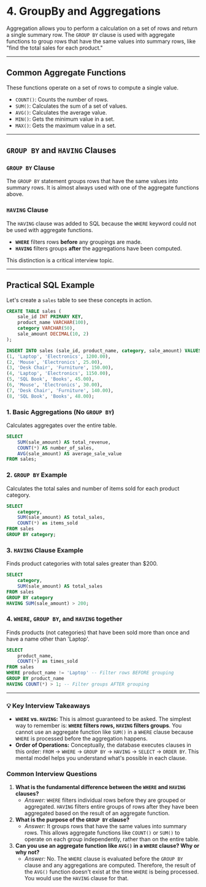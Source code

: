 # 4. GroupBy and Aggregations

Aggregation allows you to perform a calculation on a set of rows and return a single summary row. The `GROUP BY` clause is used with aggregate functions to group rows that have the same values into summary rows, like "find the total sales for each product."

---

## Common Aggregate Functions

These functions operate on a set of rows to compute a single value.

* `COUNT()`: Counts the number of rows.
* `SUM()`: Calculates the sum of a set of values.
* `AVG()`: Calculates the average value.
* `MIN()`: Gets the minimum value in a set.
* `MAX()`: Gets the maximum value in a set.

---

## `GROUP BY` and `HAVING` Clauses

### `GROUP BY` Clause
The `GROUP BY` statement groups rows that have the same values into summary rows. It is almost always used with one of the aggregate functions above.

### `HAVING` Clause
The `HAVING` clause was added to SQL because the `WHERE` keyword could not be used with aggregate functions.

* **`WHERE`** filters rows **before** any groupings are made.
* **`HAVING`** filters groups **after** the aggregations have been computed.

This distinction is a critical interview topic.

---

## Practical SQL Example

Let's create a `sales` table to see these concepts in action.

```sql
CREATE TABLE sales (
    sale_id INT PRIMARY KEY,
    product_name VARCHAR(100),
    category VARCHAR(50),
    sale_amount DECIMAL(10, 2)
);

INSERT INTO sales (sale_id, product_name, category, sale_amount) VALUES
(1, 'Laptop', 'Electronics', 1200.00),
(2, 'Mouse', 'Electronics', 25.00),
(3, 'Desk Chair', 'Furniture', 150.00),
(4, 'Laptop', 'Electronics', 1150.00),
(5, 'SQL Book', 'Books', 45.00),
(6, 'Mouse', 'Electronics', 30.00),
(7, 'Desk Chair', 'Furniture', 140.00),
(8, 'SQL Book', 'Books', 48.00);
```

### 1. Basic Aggregations (No `GROUP BY`)
Calculates aggregates over the entire table.

```sql
SELECT
    SUM(sale_amount) AS total_revenue,
    COUNT(*) AS number_of_sales,
    AVG(sale_amount) AS average_sale_value
FROM sales;
```

### 2. `GROUP BY` Example
Calculates the total sales and number of items sold for each product category.

```sql
SELECT
    category,
    SUM(sale_amount) AS total_sales,
    COUNT(*) as items_sold
FROM sales
GROUP BY category;
```

### 3. `HAVING` Clause Example
Finds product categories with total sales greater than $200.

```sql
SELECT
    category,
    SUM(sale_amount) AS total_sales
FROM sales
GROUP BY category
HAVING SUM(sale_amount) > 200;
```

### 4. `WHERE`, `GROUP BY`, and `HAVING` together
Finds products (not categories) that have been sold more than once and have a name other than 'Laptop'.

```sql
SELECT
    product_name,
    COUNT(*) as times_sold
FROM sales
WHERE product_name != 'Laptop' -- Filter rows BEFORE grouping
GROUP BY product_name
HAVING COUNT(*) > 1; -- Filter groups AFTER grouping
```

---

### 💡 Key Interview Takeaways

* **`WHERE` vs. `HAVING`:** This is almost guaranteed to be asked. The simplest way to remember is: **`WHERE` filters rows, `HAVING` filters groups**. You cannot use an aggregate function like `SUM()` in a `WHERE` clause because `WHERE` is processed before the aggregation happens.
* **Order of Operations:** Conceptually, the database executes clauses in this order: `FROM` -> `WHERE` -> `GROUP BY` -> `HAVING` -> `SELECT` -> `ORDER BY`. This mental model helps you understand what's possible in each clause.

### Common Interview Questions

1.  **What is the fundamental difference between the `WHERE` and `HAVING` clauses?**
    * *Answer:* `WHERE` filters individual rows before they are grouped or aggregated. `HAVING` filters entire groups of rows after they have been aggregated based on the result of an aggregate function.
2.  **What is the purpose of the `GROUP BY` clause?**
    * *Answer:* It groups rows that have the same values into summary rows. This allows aggregate functions like `COUNT()` or `SUM()` to operate on each group independently, rather than on the entire table.
3.  **Can you use an aggregate function like `AVG()` in a `WHERE` clause? Why or why not?**
    * *Answer:* No. The `WHERE` clause is evaluated before the `GROUP BY` clause and any aggregations are computed. Therefore, the result of the `AVG()` function doesn't exist at the time `WHERE` is being processed. You would use the `HAVING` clause for that.